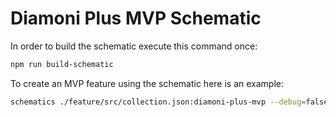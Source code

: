 # Diamoni Plus MVP Schematic

In order to build the schematic execute this command once:

```bash
npm run build-schematic
```

To create an MVP feature using the schematic here is an example:

```bash
schematics ./feature/src/collection.json:diamoni-plus-mvp --debug=false --name=RentalSpace
```
